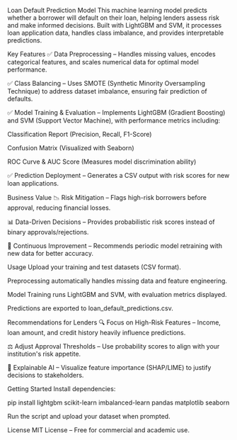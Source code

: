 Loan Default Prediction Model
This machine learning model predicts whether a borrower will default on their loan, helping lenders assess risk and make informed decisions. Built with LightGBM and SVM, it processes loan application data, handles class imbalance, and provides interpretable predictions.

Key Features
✅ Data Preprocessing – Handles missing values, encodes categorical features, and scales numerical data for optimal model performance.

✅ Class Balancing – Uses SMOTE (Synthetic Minority Oversampling Technique) to address dataset imbalance, ensuring fair prediction of defaults.

✅ Model Training & Evaluation – Implements LightGBM (Gradient Boosting) and SVM (Support Vector Machine), with performance metrics including:

Classification Report (Precision, Recall, F1-Score)

Confusion Matrix (Visualized with Seaborn)

ROC Curve & AUC Score (Measures model discrimination ability)

✅ Prediction Deployment – Generates a CSV output with risk scores for new loan applications.

Business Value
📉 Risk Mitigation – Flags high-risk borrowers before approval, reducing financial losses.

📊 Data-Driven Decisions – Provides probabilistic risk scores instead of binary approvals/rejections.

🔄 Continuous Improvement – Recommends periodic model retraining with new data for better accuracy.

Usage
Upload your training and test datasets (CSV format).

Preprocessing automatically handles missing data and feature engineering.

Model Training runs LightGBM and SVM, with evaluation metrics displayed.

Predictions are exported to loan_default_predictions.csv.

Recommendations for Lenders
🔍 Focus on High-Risk Features – Income, loan amount, and credit history heavily influence predictions.

⚖️ Adjust Approval Thresholds – Use probability scores to align with your institution's risk appetite.

📢 Explainable AI – Visualize feature importance (SHAP/LIME) to justify decisions to stakeholders.

Getting Started
Install dependencies:

pip install lightgbm scikit-learn imbalanced-learn pandas matplotlib seaborn

Run the script and upload your dataset when prompted.

License
MIT License – Free for commercial and academic use.
